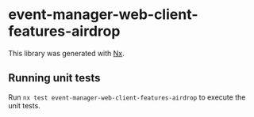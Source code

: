 # event-manager-web-client-features-airdrop

This library was generated with [Nx](https://nx.dev).

## Running unit tests

Run `nx test event-manager-web-client-features-airdrop` to execute the unit tests.
